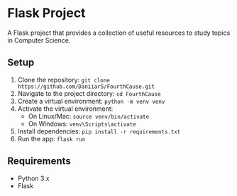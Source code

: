# Flask Project
A Flask project that provides a collection of useful resources to study topics in Computer Science.

## Setup
1. Clone the repository: `git clone https://github.com/DaniiarS/FourthCause.git`
2. Navigate to the project directory: `cd FourthCause`
3. Create a virtual environment: `python -m venv venv`
4. Activate the virtual environment:
   - On Linux/Mac: `source venv/bin/activate`
   - On Windows: `venv\Scripts\activate`
5. Install dependencies: `pip install -r requirements.txt`
6. Run the app: `flask run`

## Requirements
- Python 3.x
- Flask
